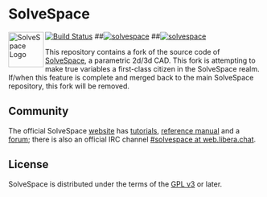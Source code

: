 # SolveSpace

<img src="res/freedesktop/solvespace-scalable.svg" width="70" height="70" alt="SolveSpace Logo" align="left">

[![Build Status](https://github.com/solvespace/solvespace/workflows/CD/badge.svg)](https://github.com/uberintj/solvespace-vars/actions)
##[![solvespace](https://snapcraft.io/solvespace/badge.svg)](https://snapcraft.io/solvespace)
##[![solvespace](https://snapcraft.io/solvespace/trending.svg?name=0)](https://snapcraft.io/solvespace)

This repository contains a fork of the source code of [SolveSpace][], a parametric
2d/3d CAD.  This fork is attempting to make true variables a first-class citizen in the SolveSpace realm.
If/when this feature is complete and merged back to the main SolveSpace repository, this fork will be removed.

[solvespace]: https://solvespace.com

## Community

The official SolveSpace [website][sswebsite] has [tutorials][sstutorial],
[reference manual][ssref] and a [forum][ssforum]; there is also an official
IRC channel [#solvespace at web.libera.chat][ssirc].

[sswebsite]: http://solvespace.com/
[ssref]: http://solvespace.com/ref.pl
[sstutorial]: http://solvespace.com/tutorial.pl
[ssforum]: http://solvespace.com/forum.pl
[ssirc]: https://web.libera.chat/#solvespace

## License

SolveSpace is distributed under the terms of the [GPL v3](COPYING.txt) or later.
